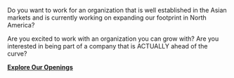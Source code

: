 Do you want to work for an organization that is well established in the Asian markets and is currently working on expanding our footprint in North America?

Are you excited to work with an organization you can grow with? Are you interested in being part of a company that is ACTUALLY ahead of the curve?

<a href="https://tekmonks.com/company/join-our-team"><b>Explore Our Openings</b></a>